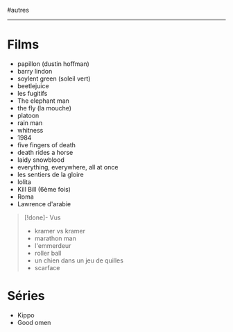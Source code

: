 #autres

----

# Films

 - papillon (dustin hoffman)
 - barry lindon
 - soylent green (soleil vert)
 - beetlejuice
 - les fugitifs
 - The elephant man
 - the fly (la mouche)
 - platoon
 - rain man
 - whitness
 - 1984
 - five fingers of death
 - death rides a horse
 - laidy snowblood
 - everything, everywhere, all at once
 - les sentiers de la gloire
 - lolita
 - Kill Bill (6ème fois)
 - Roma
 - Lawrence d'arabie

> [!done]- Vus
> - kramer vs kramer
> - marathon man
> - l'emmerdeur
> - roller ball
> - un chien dans un jeu de quilles
> - scarface

# Séries

 - Kippo
 - Good omen

